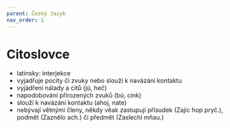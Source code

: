 ```yaml
---
parent: Český Jazyk
nav_order: 1
---
```

# Citoslovce
- latinsky: interjekce
- vyjadřuje pocity či zvuky nebo slouží k navázání kontaktu
- vyjádření nálady a citů (jú, heč)
- napodobování přirozených zvuků (bú, cink)
- slouží k navázání kontaktu (ahoj, nate)
- nebývají větnými členy, někdy věak zastupují přísudek (Zajíc hop pryč.), podmět (Zaznělo ach.) či předmět (Zaslechl mňau.)